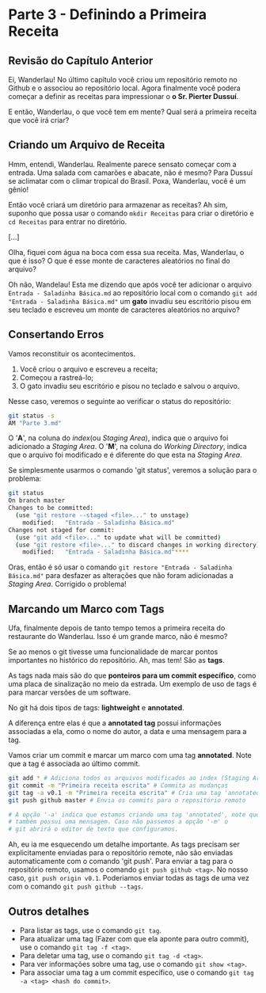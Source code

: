 # Parte 3 - Definindo a Primeira Receita

## Revisão do Capítulo Anterior

Ei, Wanderlau! No último capítulo você criou um repositório remoto no Github e o associou ao repositório local. Agora finalmente você podera começar a definir as receitas para impressionar o **o Sr. Pierter Dussuí**.

E então, Wanderlau, o que você tem em mente? Qual será a primeira receita que você irá criar?

## Criando um Arquivo de Receita

Hmm, entendi, Wanderlau. Realmente parece sensato começar com a entrada. Uma salada com camarões e abacate, não é mesmo? Para Dussuí se aclimatar com o climar tropical do Brasil. Poxa, Wanderlau, você é um gênio!

Então você criará um diretório para armazenar as receitas? Ah sim, suponho que possa usar o comando `mkdir Receitas` para criar o diretório e `cd Receitas` para entrar no diretório.

[...]

Olha, fiquei com água na boca com essa sua receita. Mas, Wanderlau, o que é isso? O que é esse monte de caracteres aleatórios no final do arquivo?

Oh não, Wandelau! Esta me dizendo que após você ter adicionar o arquivo `Entrada - Saladinha Básica.md` ao repositório local com o comando `git add "Entrada - Saladinha Básica.md"` um **gato** invadiu seu escritório pisou em seu teclado e escreveu um monte de caracteres aleatórios no arquivo?

## Consertando Erros

Vamos reconstituir os acontecimentos.

1. Você criou o arquivo e escreveu a receita;
2. Começou a rastreá-lo;
3. O gato invadiu seu escritório e pisou no teclado e salvou o arquivo.

Nesse caso, veremos o seguinte ao verificar o status do repositório:

```bash
git status -s
AM "Parte 3.md"
```

O '**A**', na coluna do *index*(ou *Staging Area*), indica que o arquivo foi adicionado a *Staging Area*. O '**M**', na coluna do *Working Directory*, indica que o arquivo foi modificado e é diferente do que esta na *Staging Area*.

Se simplesmente usarmos o comando 'git status', veremos a solução para o problema:

```bash
git status
On branch master
Changes to be committed:
  (use "git restore --staged <file>..." to unstage)
    modified:   "Entrada - Saladinha Básica.md"
Changes not staged for commit:
  (use "git add <file>..." to update what will be committed)
  (use "git restore <file>..." to discard changes in working directory)
    modified:   "Entrada - Saladinha Básica.md"****
```

Oras, então é só usar o comando `git restore "Entrada - Saladinha Básica.md"` para desfazer as alterações que não foram adicionadas a *Staging Area*. Corrigido o problema!

## Marcando um Marco com Tags

Ufa, finalmente depois de tanto tempo temos a primeira receita do restaurante do Wanderlau. Isso é um grande marco, não é mesmo?

Se ao menos o git tivesse uma funcionalidade de marcar pontos importantes no histórico do repositório. Ah, mas tem! São as **tags**.

As tags nada mais são do que **ponteiros para um commit específico**, como uma placa de sinalização no meio da estrada. Um exemplo de uso de tags é para marcar versões de um software.

No git há dois tipos de tags: **lightweight** e **annotated**.

A diferença entre elas é que a **annotated tag** possui informações associadas a ela, como o nome do autor, a data e uma mensagem para a tag.

Vamos criar um commit e marcar um marco com uma tag **annotated**. Note que a tag é associada ao último commit.

```bash
git add * # Adiciona todos os arquivos modificados ao index (Staging Area)
git commit -m "Primeira receita escrita" # Commita as mudanças
git tag -a v0.1 -m "Primeira receita escrita" # Cria uma tag 'annotated'
git push github master # Envia os commits para o repositório remoto

# A opção '-a' indica que estamos criando uma tag 'annotated', note que ela 
# também possui uma mensagem. Caso não passemos a opção '-m' o 
# git abrirá o editor de texto que configuramos.
```

Ah, eu ia me esquecendo um detalhe importante. As tags precisam ser explicitamente enviadas para o repositório remote, não são enviadas automaticamente com o comando 'git push'. Para enviar a tag para o repositório remoto, usamos o comando `git push github <tag>`. No nosso caso, `git push origin v0.1`.
Poderiamos enviar todas as tags de uma vez com o comando `git push github --tags`.

## Outros detalhes

* Para listar as tags, use o comando `git tag`.
* Para atualizar uma tag (Fazer com que ela aponte para outro commit), use o comando `git tag -f <tag>`.
* Para deletar uma tag, use o comando `git tag -d <tag>`.
* Para ver informações sobre uma tag, use o comando `git show <tag>`.
* Para associar uma tag a um commit específico, use o comando `git tag -a <tag> <hash do commit>`.
